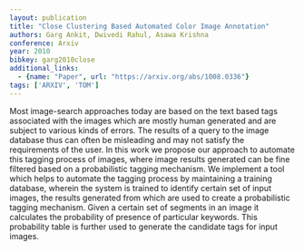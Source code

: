 ```yaml
---
layout: publication
title: "Close Clustering Based Automated Color Image Annotation"
authors: Garg Ankit, Dwivedi Rahul, Asawa Krishna
conference: Arxiv
year: 2010
bibkey: garg2010close
additional_links:
  - {name: "Paper", url: "https://arxiv.org/abs/1008.0336"}
tags: ['ARXIV', 'TOM']
---
```

Most image-search approaches today are based on the text based tags associated with the images which are mostly human generated and are subject to various kinds of errors. The results of a query to the image database thus can often be misleading and may not satisfy the requirements of the user. In this work we propose our approach to automate this tagging process of images, where image results generated can be fine filtered based on a probabilistic tagging mechanism. We implement a tool which helps to automate the tagging process by maintaining a training database, wherein the system is trained to identify certain set of input images, the results generated from which are used to create a probabilistic tagging mechanism. Given a certain set of segments in an image it calculates the probability of presence of particular keywords. This probability table is further used to generate the candidate tags for input images.